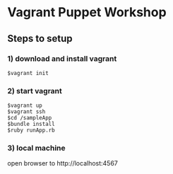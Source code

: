 #  Vagrant Puppet Workshop
## Steps to setup
### 1) download and install vagrant
````
$vagrant init
````
### 2) start vagrant
````
$vagrant up
$vagrant ssh
$cd /sampleApp
$bundle install
$ruby runApp.rb
````

### 3) local machine
open browser to http://localhost:4567